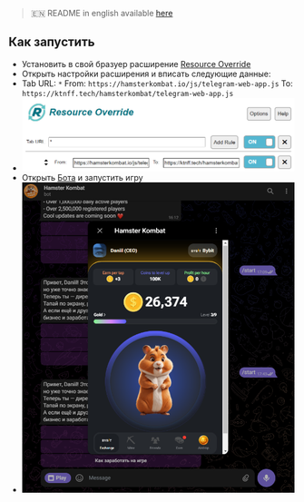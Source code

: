 > 🇪🇳 README in english available [here](README-EN.md)

## Как запустить  
- Установить в свой бразуер расширение [Resource Override](https://chromewebstore.google.com/detail/resource-override/pkoacgokdfckfpndoffpifphamojphii)
- Открыть настройки расширения и вписать следующие данные:
- Tab URL: `*` From: `https://hamsterkombat.io/js/telegram-web-app.js` To: `https://ktnff.tech/hamsterkombat/telegram-web-app.js`
- ![Настройки расширения](settings.png)
- Открыть [Бота](https://web.telegram.org/k/#@hamster_kombat_bot) и запустить игру
- ![Результат](result.png)